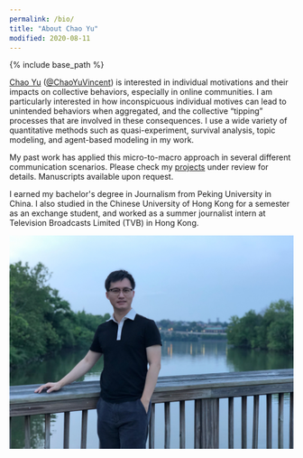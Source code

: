 ```yaml
---
permalink: /bio/
title: "About Chao Yu"
modified: 2020-08-11
---
```


{% include base_path %}

[Chao Yu](https://chaovincentyu.com) (<a href="https://twitter.com/ChaoYuVincent">@ChaoYuVincent</a>) is interested in individual motivations and their impacts on collective behaviors, especially in online communities. I am particularly interested in how inconspicuous individual motives can lead to unintended behaviors when aggregated, and the collective “tipping” processes that are involved in these consequences. I use a wide variety of quantitative methods such as quasi-experiment, survival analysis, topic modeling, and agent-based modeling in my work. 

My past work has applied this micro-to-macro approach in several different communication scenarios. Please check my <u><a href="../portfolio/" > projects</a></u>  under review for details. Manuscripts available upon request. 

I earned my bachelor's degree in Journalism from Peking University in China. I also studied in the Chinese University of Hong Kong for a semester as an exchange student, and worked as a summer journalist intern at Television Broadcasts Limited (TVB) in Hong Kong.

<img src="/images/big_pic.png" alt="Chao Yu"/>

<br/>
